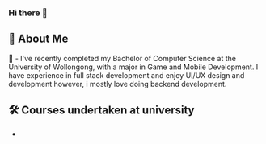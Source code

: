 ### Hi there 👋
## 📜 About Me
📖 - I've recently completed my Bachelor of Computer Science at the University of Wollongong, with a major in Game and Mobile Development.
I have experience in full stack development and enjoy UI/UX design and development however, i mostly love doing backend development.


## 🛠️ Courses undertaken at university
- 
<!--
**essej93/essej93** is a ✨ _special_ ✨ repository because its `README.md` (this file) appears on your GitHub profile.

Here are some ideas to get you started:

- 🔭 I’m currently working on ...
- 🌱 I’m currently learning ...
- 👯 I’m looking to collaborate on ...
- 🤔 I’m looking for help with ...
- 💬 Ask me about ...
- 📫 How to reach me: ...
- 😄 Pronouns: ...
- ⚡ Fun fact: ...
-->
